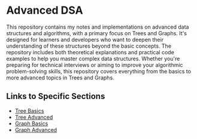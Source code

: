 # Advanced DSA

This repository contains my notes and implementations on advanced data structures and algorithms, with a primary focus on Trees and Graphs. It's designed for learners and developers who want to deepen their understanding of these structures beyond the basic concepts. The repository includes both theoretical explanations and practical code examples to help you master complex data structures. Whether you're preparing for technical interviews or aiming to improve your algorithmic problem-solving skills, this repository covers everything from the basics to more advanced topics in Trees and Graphs.

## Links to Specific Sections

- [Tree Basics](https://github.com/Vasu10134/dsa-advance/blob/main/tree-basics.md)
- [Tree Advanced](https://github.com/Vasu10134/dsa-advance/blob/main/tree-advance.md)
- [Graph Basics](https://github.com/Vasu10134/dsa-advance/blob/main/graph-basics.md)
- [Graph Advanced](https://github.com/Vasu10134/dsa-advance/blob/main/graph-advance.md)
